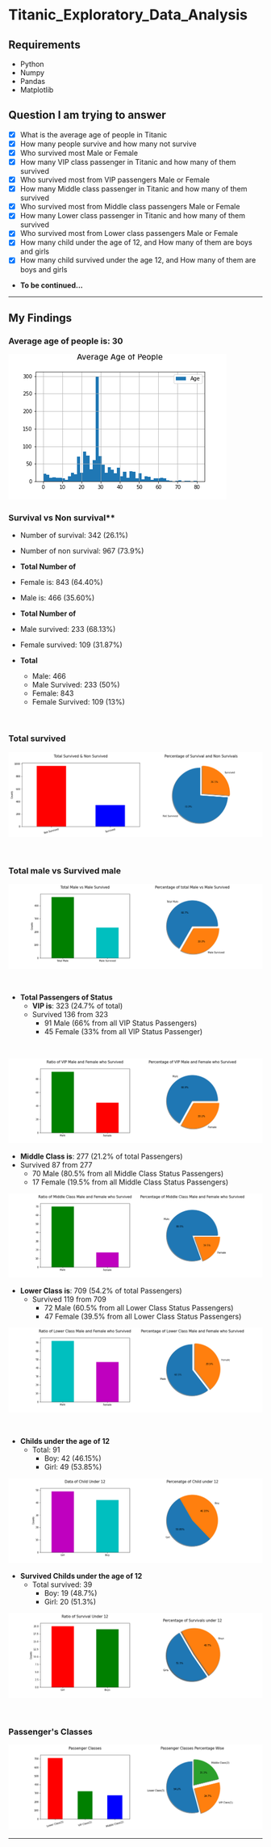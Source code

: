 # Titanic_Exploratory_Data_Analysis

## Requirements
- Python
- Numpy
- Pandas
- Matplotlib

## Question I am trying to answer
- [x] What is the average age of people in Titanic
- [x] How many people survive and how many not survive
- [x] Who survived most Male or Female
- [x] How many VIP class passenger in Titanic and how many of them survived
- [x] Who survived most from VIP passengers Male or Female
- [x] How many Middle class passenger in Titanic and how many of them survived
- [x] Who survived most from Middle class passengers Male or Female
- [x] How many Lower class passenger in Titanic and how many of them survived
- [x] Who survived most from Lower class passengers Male or Female
- [x] How many child under the age of 12, and How many of them are boys and girls
- [x] How many child survived under the age 12, and How many of them are boys and girls

- **To be continued...**

<hr>

## **My Findings**
### **Average age of people is**: 30
![average age](https://github.com/Shahrayar123/Titanic_Exploratory_Data_Analysis/blob/master/Images/Average_age.png)

### Survival vs Non survival**
  - Number of survival: 342 (26.1%)
  - Number of non survival: 967 (73.9%)
- **Total Number of**
 - Female is: 843 (64.40%)
 - Male is: 466 (35.60%)

- **Total Number of**
 - Male survived: 233 (68.13%)
 - Female survived: 109 (31.87%)

- **Total** 
  - Male: 466
  - Male Survived: 233 (50%)
  - Female: 843
  - Female Survived: 109 (13%)

<br>

### **Total survived**
![Total survivals](https://github.com/Shahrayar123/Titanic_Exploratory_Data_Analysis/blob/master/Images/Total_survived.png)

<br>

### **Total male vs Survived male**
![total male and male survived](https://github.com/Shahrayar123/Titanic_Exploratory_Data_Analysis/blob/master/Images/total_male_vs_male_survived.png)

<br>

- **Total Passengers of Status**
  - **VIP is**: 323 (24.7% of total)
   - Survived 136 from 323
     - 91 Male (66% from all VIP Status Passengers)
     - 45 Female (33% from all VIP Status Passenger)

<br>

![vip survived](https://github.com/Shahrayar123/Titanic_Exploratory_Data_Analysis/blob/master/Images/VIP_Survived.png)

  - **Middle Class is**: 277 (21.2% of total Passengers)
   - Survived 87 from 277
     - 70 Male (80.5% from all Middle Class Status Passengers)
     - 17 Female (19.5% from all Middle Class Status Passengers)

![middle class survived](https://github.com/Shahrayar123/Titanic_Exploratory_Data_Analysis/blob/master/Images/Middle_Survived.png)

  - **Lower Class is**: 709 (54.2% of total Passengers)
    - Survived 119 from 709
      - 72 Male (60.5% from all Lower Class Status Passengers) 
      - 47 Female (39.5% from all Lower Class Status Passengers)

![lower class survived](https://github.com/Shahrayar123/Titanic_Exploratory_Data_Analysis/blob/master/Images/Lower_Survived.png)

<br>

- **Childs under the age of 12**
   - Total: 91
     - Boy: 42 (46.15%)
     - Girl: 49 (53.85%)
    
![child under 12](https://github.com/Shahrayar123/Titanic_Exploratory_Data_Analysis/blob/master/Images/Child_Under_12.png)

- **Survived Childs under the age of 12**
  - Total survived: 39
    - Boy: 19 (48.7%)
    - Girl: 20 (51.3%)

![child under 12](https://github.com/Shahrayar123/Titanic_Exploratory_Data_Analysis/blob/master/Images/Survived_Under_12.png)

<br>

### Passenger's Classes
![passenger class](https://github.com/Shahrayar123/Titanic_Exploratory_Data_Analysis/blob/master/Images/Passenger_Classes.png)

<hr>
